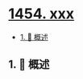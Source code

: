 # [1454. xxx](https://github.com/Tdahuyou/TNotes.leetcode/tree/main/notes/1454.%20xxx)

<!-- region:toc -->

- [1. 📝 概述](#1--概述)

<!-- endregion:toc -->

## 1. 📝 概述
